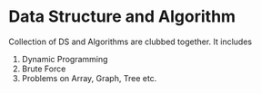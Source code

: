 # Data Structure and Algorithm

Collection of DS and Algorithms are clubbed together. It 
includes 

1. Dynamic Programming
2. Brute Force
3. Problems on Array, Graph, Tree etc.
